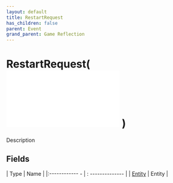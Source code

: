 ```yaml
---
layout: default
title: RestartRequest
has_children: false
parent: Event
grand_parent: Game Reflection
---
```

# RestartRequest( ![ EntityEventBase ](game-reflection/events/entity_event_base.md) )
Description 

## Fields
| Type | Name |
|:------------ - | : -------------- |
| [Entity](game-reflection/classes/entity.md) | Entity |

